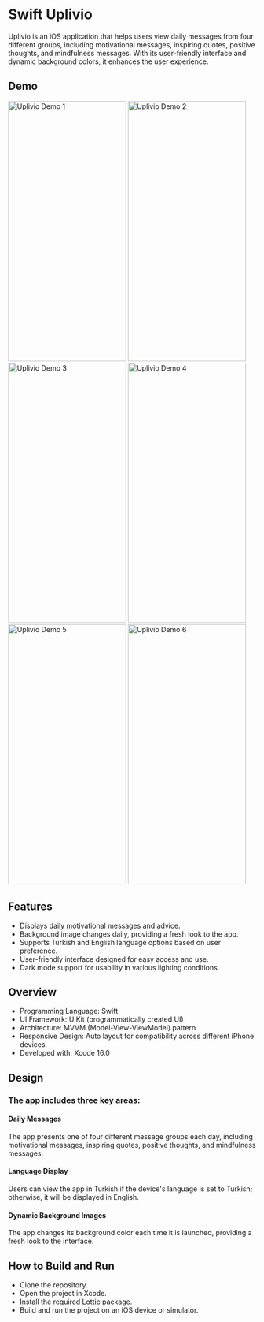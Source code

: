 # Swift Uplivio
Uplivio is an iOS application that helps users view daily messages from four different groups, including motivational messages, inspiring quotes, positive thoughts, and mindfulness messages. With its user-friendly interface and dynamic background colors, it enhances the user experience.

## Demo

<img src="https://github.com/user-attachments/assets/c41e1130-d933-4588-ade6-b83f8e0710b0" alt="Uplivio Demo 1" width="240" height="528">
<img src="https://github.com/user-attachments/assets/07096053-ed57-45b7-a35b-920774089b06" alt="Uplivio Demo 2" width="240" height="528">
<img src="https://github.com/user-attachments/assets/7b6c1784-691a-4101-b36b-96496edda7e9" alt="Uplivio Demo 3" width="240" height="528">
<img src="https://github.com/user-attachments/assets/b80a3e9d-6ba1-44f6-bb49-e3759d938a27" alt="Uplivio Demo 4" width="240" height="528">
<img src="https://github.com/user-attachments/assets/f7208789-e7a8-48c6-b92a-e2a4b24635c8" alt="Uplivio Demo 5" width="240" height="528">
<img src="https://github.com/user-attachments/assets/caf37424-a432-4959-999f-b0b605a2f498" alt="Uplivio Demo 6" width="240" height="528">


## Features

- Displays daily motivational messages and advice.
- Background image changes daily, providing a fresh look to the app.
- Supports Turkish and English language options based on user preference.
- User-friendly interface designed for easy access and use.
- Dark mode support for usability in various lighting conditions.

## Overview

- Programming Language: Swift
- UI Framework: UIKit (programmatically created UI)
- Architecture: MVVM (Model-View-ViewModel) pattern
- Responsive Design: Auto layout for compatibility across different iPhone devices.
- Developed with: Xcode 16.0

## Design

### The app includes three key areas:

#### Daily Messages
The app presents one of four different message groups each day, including motivational messages, inspiring quotes, positive thoughts, and mindfulness messages.

#### Language Display
Users can view the app in Turkish if the device's language is set to Turkish; otherwise, it will be displayed in English.

#### Dynamic Background Images
The app changes its background color each time it is launched, providing a fresh look to the interface.

## How to Build and Run

- Clone the repository.
- Open the project in Xcode.
- Install the required Lottie package.
- Build and run the project on an iOS device or simulator.
